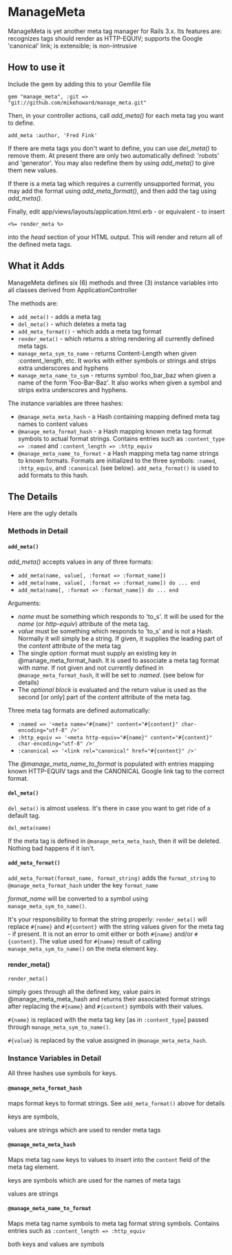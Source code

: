 ManageMeta
============

ManageMeta is yet another meta tag manager for Rails 3.x. Its features are: recognizes tags
should render as HTTP-EQUIV; supports the Google 'canonical' link; is extensible; is non-intrusive

How to use it
-----------

Include the gem by adding this to your Gemfile file

`gem "manage_meta", :git => "git://github.com/mikehoward/manage_meta.git"`

Then, in your controller actions, call *add_meta()* for each meta tag you want
to define.

`add_meta :author, 'Fred Fink'`

If there are meta tags you don't want to define, you can use *del_meta()* to remove them.
At present there are only two automatically defined: 'robots' and 'generator'. You may
also redefine them by using *add_meta()* to give them new values.

If there is a meta tag which requires a currently unsupported format, you may add the
format using *add_meta_format()*, and then add the tag using *add_meta()*.

Finally, edit app/views/layouts/application.html.erb - or equivalent - to insert

`<%= render_meta %>`

into the _head_ section of your HTML output. This will render and return all of the
defined meta tags.

What it Adds
------------

ManageMeta defines six (6) methods and three (3) instance variables into all classes
derived from ApplicationController

The methods are:

* `add_meta()` - adds a meta tag
* `del_meta()` - which deletes a meta tag
* `add_meta_format()` - which adds a meta tag format
* `render_meta()` - which returns a string rendering all currently defined meta tags.
* `manage_meta_sym_to_name` - returns Content-Length when given :content_length, etc.
It works with either symbols or strings and strips extra underscores and hyphens
* `manage_meta_name_to_sym` - returns symbol :foo_bar_baz when given a name of the form 'Foo-Bar-Baz'.
It also works when given a symbol and strips extra underscores and hyphens.

The instance variables are three hashes:

* `@manage_meta_meta_hash` - a Hash containing mapping defined meta tag names to content values
* `@manage_meta_format_hash` - a Hash mapping known meta tag format symbols to actual format strings.
Contains entries such as `:content_type => :named` and `:content_length => :http_equiv`
* `@manage_meta_name_to_format` - a Hash mapping meta tag name strings to known formats. Formats
are initialized to the three symbols: `:named`, `:http_equiv`, and `:canonical` (see below). `add_meta_format()`
is used to add formats to this hash.

The Details
--------------

Here are the ugly details

### Methods in Detail ###

#### `add_meta()` ####

*add_meta()* accepts values in any of three formats:

* `add_meta(name, value[, :format => :format_name])`
* `add_meta(name, value[, :format => :format_name]) do ... end`
* `add_meta(name[, :format => :format_name]) do ... end`

Arguments:

* *name* must be something which responds to 'to_s'. It will be used for the *name* (or *http-equiv*)
attribute of the meta tag.
* *value* must be something which responds to 'to_s' and is not a Hash. Normally it will simply
be a string. If given, it supplies the leading part of the *content* attribute of the meta tag
* The single *option* :format must supply an existing key in @manage_meta_format_hash. It is
used to associate a meta tag format with *name*. If not given and not currently defined
in `@manage_meta_format_hash`, it will be set to *:named*. (see below for details)
* The *optional block* is evaluated and the return value is used as the second [or only] part
of the _content_ attribute of the meta tag.

Three meta tag formats are defined automatically:

* `:named => '<meta name="#{name}" content="#{content}" char-encoding="utf-8" />'`
* `:http_equiv => '<meta http-equiv="#{name}" content="#{content}" char-encoding="utf-8" />'`
* `:canonical => '<link rel="canonical" href="#{content}" />'`

The _@manage_meta_name_to_format_ is populated with entries mapping known HTTP-EQUIV tags
and the CANONICAL Google link tag to the correct format.

#### `del_meta()` ####

`del_meta()` is almost useless. It's there in case you want to get ride of a default tag.

`del_meta(name)`

If the meta tag is defined in `@manage_meta_meta_hash`, then it will be deleted.
Nothing bad happens if it isn't.

#### `add_meta_format()` ####

`add_meta_format(format_name, format_string)` adds the `format_string` to
`@manage_meta_format_hash` under the key `format_name`

*format_name* will be converted to a symbol using `manage_meta_sym_to_name()`.

It's your responsibility to format the string properly:
`render_meta()` will replace `#{name}` and `#{content}` with the string values given for the meta
tag - if present. It is not an error to omit either or both `#{name}` and/or `#{content}`.
The value used for `#{name}` result of calling `manage_meta_sym_to_name()` on the meta element key.

#### render_meta() ####

`render_meta()`

simply goes through all the defined key, value pairs in @manage_meta_meta_hash and
returns their associated format strings after replacing the `#{name}` and `#{content}`
symbols with their values.

`#{name}` is replaced with the meta tag key [as in `:content_type`] passed through
`manage_meta_sym_to_name()`.

`#{value}` is replaced by the value assigned in `@manage_meta_meta_hash`.

### Instance Variables in Detail ###

All three hashes use symbols for keys. 

#### `@manage_meta_format_hash` ####

maps format keys to format strings. See `add_meta_format()` above for details

keys are symbols,

values are strings which are used to render meta tags

####  `@manage_meta_meta_hash` ####

Maps meta tag `name` keys to values to insert into the `content` field of the meta tag
element.

keys are symbols which are used for the names of meta tags

values are strings

#### `@manage_meta_name_to_format` ####

Maps meta tag name symbols to meta tag format string symbols. Contains entries
such as `:content_length => :http_equiv`

both keys and values are symbols
